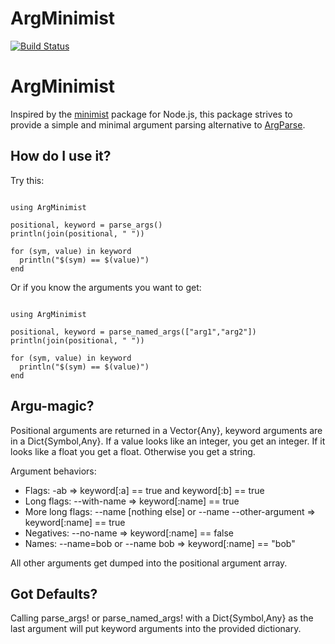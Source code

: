 # ArgMinimist

[![Build Status](https://travis-ci.org/zewemli/ArgMinimist.jl.svg?branch=master)](https://travis-ci.org/zewemli/ArgMinimist.jl)

ArgMinimist
================

Inspired by the [minimist](https://www.npmjs.com/package/minimist#readme) package for Node.js, this package strives to provide a simple and minimal argument parsing alternative to [ArgParse](https://github.com/carlobaldassi/ArgParse.jl).

How do I use it?
------------------

Try this:

<pre><code>
using ArgMinimist

positional, keyword = parse_args()
println(join(positional, " "))

for (sym, value) in keyword
  println("$(sym) == $(value)")
end
</code></pre>

Or if you know the arguments you want to get:
<pre><code>
using ArgMinimist

positional, keyword = parse_named_args(["arg1","arg2"])
println(join(positional, " "))

for (sym, value) in keyword
  println("$(sym) == $(value)")
end
</code></pre>

Argu-magic?
------------------

Positional arguments are returned in a Vector{Any}, keyword arguments are in a Dict{Symbol,Any}.
If a value looks like an integer, you get an integer. If it looks like a float you get a float. Otherwise you get a string.

Argument behaviors:

* Flags: -ab => keyword[:a] == true and keyword[:b] == true
* Long flags: --with-name => keyword[:name] == true
* More long flags: --name [nothing else] or --name --other-argument => keyword[:name] == true
* Negatives: --no-name => keyword[:name] == false
* Names: --name=bob or --name bob => keyword[:name] == "bob"

All other arguments get dumped into the positional argument array.

Got Defaults?
------------------

Calling parse_args! or parse_named_args! with a Dict{Symbol,Any} as the last argument will
put keyword arguments into the provided dictionary.
